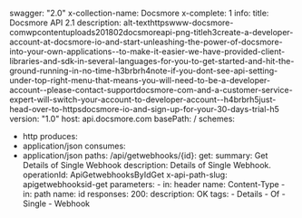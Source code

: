 swagger: "2.0"
x-collection-name: Docsmore
x-complete: 1
info:
  title: Docsmore API 2.1
  description: alt-texthttpswww-docsmore-comwpcontentuploads201802docsmoreapi-png-titleh3create-a-developer-account-at-docsmore-io-and-start-unleashing-the-power-of-docsmore-into-your-own-applications--to-make-it-easier-we-have-provided-client-libraries-and-sdk-in-several-languages-for-you-to-get-started-and-hit-the-ground-running-in-no-time-h3brbrh4note-if-you-dont-see-api-setting-under-top-right-menu-that-means-you-will-need-to-be-a-developer-account--please-contact-supportdocsmore-com-and-a-customer-service-expert-will-switch-your-account-to-developer-account--h4brbrh5just-head-over-to-httpsdocsmore-io-and-sign-up-for-your-30-days-trial-h5
  version: "1.0"
host: api.docsmore.com
basePath: /
schemes:
- http
produces:
- application/json
consumes:
- application/json
paths:
  /api/getwebhooks/{id}:
    get:
      summary: Get Details of Single Webhook
      description: Details of Single Webhook.
      operationId: ApiGetwebhooksByIdGet
      x-api-path-slug: apigetwebhooksid-get
      parameters:
      - in: header
        name: Content-Type
      - in: path
        name: id
      responses:
        200:
          description: OK
      tags:
      - Details
      - Of
      - Single
      - Webhook